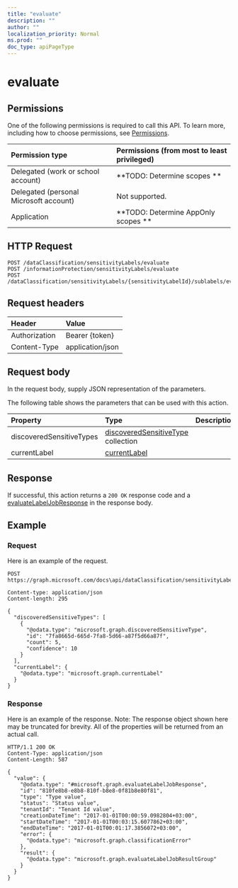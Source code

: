 ```yaml
---
title: "evaluate"
description: ""
author: ""
localization_priority: Normal
ms.prod: ""
doc_type: apiPageType
---
```


# evaluate



## Permissions
One of the following permissions is required to call this API. To learn more, including how to choose permissions, see [Permissions](/concepts/permissions-reference.md).

|Permission type|Permissions (from most to least privileged)|
|:---|:---|
|Delegated (work or school account)|**TODO: Determine scopes **|
|Delegated (personal Microsoft account)|Not supported.|
|Application|**TODO: Determine AppOnly scopes **|

## HTTP Request
<!-- {
  "blockType": "ignored"
}
-->
``` http
POST /dataClassification/sensitivityLabels/evaluate
POST /informationProtection/sensitivityLabels/evaluate
POST /dataClassification/sensitivityLabels/{sensitivityLabelId}/sublabels/evaluate
```

## Request headers
|Header|Value|
|:---|:---|
|Authorization|Bearer {token}|
|Content-Type|application/json|

## Request body
In the request body, supply JSON representation of the parameters.

The following table shows the parameters that can be used with this action.

|Property|Type|Description|
|:---|:---|:---|
|discoveredSensitiveTypes|[discoveredSensitiveType](../resources/discoveredSensitiveType.md) collection||
|currentLabel|[currentLabel](../resources/currentLabel.md)||



## Response
If successful, this action returns a `200 OK` response code and a [evaluateLabelJobResponse](../resources/evaluateLabelJobResponse.md) in the response body.

## Example

### Request
Here is an example of the request.
<!-- {
  "blockType": "request",
  "name": "sensitivitylabel_evaluate"
}
-->
``` http
POST https://graph.microsoft.com/docs\api/dataClassification/sensitivityLabels/evaluate

Content-type: application/json
Content-length: 295

{
  "discoveredSensitiveTypes": [
    {
      "@odata.type": "microsoft.graph.discoveredSensitiveType",
      "id": "7fa8665d-665d-7fa8-5d66-a87f5d66a87f",
      "count": 5,
      "confidence": 10
    }
  ],
  "currentLabel": {
    "@odata.type": "microsoft.graph.currentLabel"
  }
}
```

### Response
Here is an example of the response. Note: The response object shown here may be truncated for brevity. All of the properties will be returned from an actual call.
<!-- {
  "blockType": "response",
  "truncated": true,
  "@odata.type": "microsoft.graph.evaluatelabeljobresponse"
}
-->
``` http
HTTP/1.1 200 OK
Content-Type: application/json
Content-Length: 587

{
  "value": {
    "@odata.type": "#microsoft.graph.evaluateLabelJobResponse",
    "id": "810fe8b8-e8b8-810f-b8e8-0f81b8e80f81",
    "type": "Type value",
    "status": "Status value",
    "tenantId": "Tenant Id value",
    "creationDateTime": "2017-01-01T00:00:59.0982804+03:00",
    "startDateTime": "2017-01-01T00:03:15.6077862+03:00",
    "endDateTime": "2017-01-01T00:01:17.3856072+03:00",
    "error": {
      "@odata.type": "microsoft.graph.classificationError"
    },
    "result": {
      "@odata.type": "microsoft.graph.evaluateLabelJobResultGroup"
    }
  }
}
```

